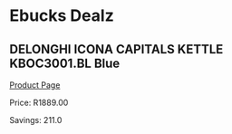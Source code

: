 
# Ebucks Dealz
## DELONGHI ICONA CAPITALS KETTLE KBOC3001.BL Blue
[Product Page](https://www.ebucks.com/web/shop/productSelected.do?prodId=1151096098&catId=704985963)

Price: R1889.00

Savings: 211.0


	